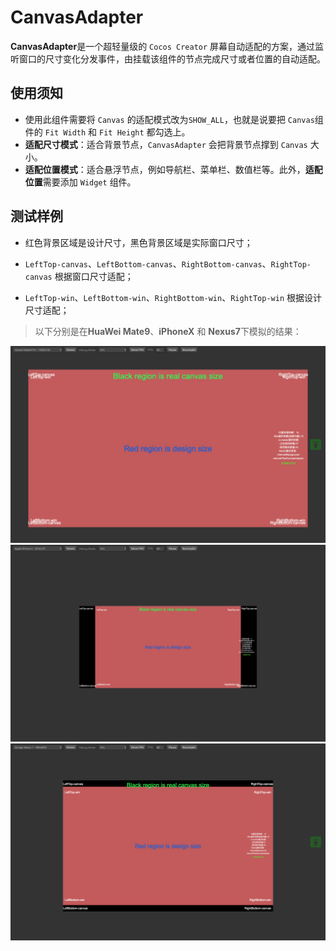 # CanvasAdapter

**CanvasAdapter**是一个超轻量级的 `Cocos Creator` 屏幕自动适配的方案，通过监听窗口的尺寸变化分发事件，由挂载该组件的节点完成尺寸或者位置的自动适配。

## 使用须知

- 使用此组件需要将 `Canvas` 的适配模式改为`SHOW_ALL`，也就是说要把 `Canvas`组件的 `Fit Width` 和 `Fit Height` 都勾选上。
- **适配尺寸模式**：适合背景节点，`CanvasAdapter` 会把背景节点撑到 `Canvas` 大小。
- **适配位置模式**：适合悬浮节点，例如导航栏、菜单栏、数值栏等。此外，**适配位置**需要添加 `Widget` 组件。

## 测试样例

- 红色背景区域是设计尺寸，黑色背景区域是实际窗口尺寸；

- `LeftTop-canvas`、`LeftBottom-canvas`、`RightBottom-canvas`、`RightTop-canvas` 根据窗口尺寸适配；

- `LeftTop-win`、`LeftBottom-win`、`RightBottom-win`、`RightTop-win` 根据设计尺寸适配；

> 以下分别是在**HuaWei Mate9**、**iPhoneX** 和 **Nexus7**下模拟的结果：

![HuaWei Mate9](./HuaweiMate9-Adapter.png)
![iPhoneX](./iPhoneX-Adapter.png)
![Nexus7](./Nexus7-Adapter.png)
